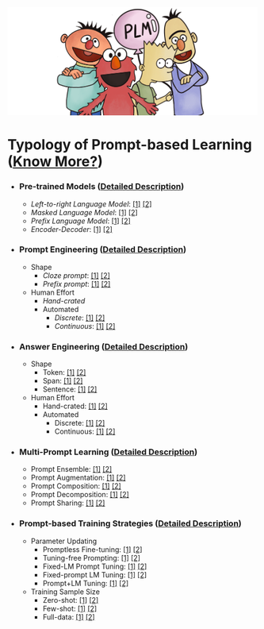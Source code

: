 
<p align="center">
  <img src="./fig/bg.png" width="600" class="center">
</p>

 

# Typology of Prompt-based Learning ([Know More?](https://arxiv.org/pdf/2107.13586.pdf))

* ### Pre-trained Models ([Detailed Description](http://pretrain.nlpedia.ai/data/pdf/plm.pdf))
  * *Left-to-right Language Model*: [\[1\]]() [\[2\]]()
  * *Masked Language Model*: [\[1\]]() [\[2\]]()
  * *Prefix Language Model*: [\[1\]]() [\[2\]]()
  * *Encoder-Decoder*: [\[1\]]() [\[2\]]()
* ### Prompt Engineering ([Detailed Description](http://pretrain.nlpedia.ai/data/pdf/template.pdf))
  * Shape
    * *Cloze prompt*: [\[1\]]() [\[2\]]()
    * *Prefix prompt*: [\[1\]]() [\[2\]]()
  * Human Effort
    * *Hand-crated*
    * Automated
        - *Discrete*: [\[1\]]() [\[2\]]()
        - *Continuous*: [\[1\]]() [\[2\]]()
* ### Answer Engineering ([Detailed Description](http://pretrain.nlpedia.ai/data/pdf/answer.pdf))
  * Shape
    * Token: [\[1\]]() [\[2\]]()
    * Span: [\[1\]]() [\[2\]]()
    * Sentence: [\[1\]]() [\[2\]]()
  * Human Effort
    * Hand-crated: [\[1\]]() [\[2\]]()
    * Automated
        - Discrete: [\[1\]]() [\[2\]]()
        - Continuous: [\[1\]]() [\[2\]]()
    
* ### Multi-Prompt Learning ([Detailed Description](http://pretrain.nlpedia.ai/data/pdf/multi-prompt.pdf))
  * Prompt Ensemble: [\[1\]]() [\[2\]]()
  * Prompt Augmentation: [\[1\]]() [\[2\]]()
  * Prompt Composition: [\[1\]]() [\[2\]]()
  * Prompt Decomposition: [\[1\]]() [\[2\]]()
  * Prompt Sharing: [\[1\]]() [\[2\]]()
    
* ### Prompt-based Training Strategies ([Detailed Description](http://pretrain.nlpedia.ai/data/pdf/learning.pdf))
  * Parameter Updating
    * Promptless Fine-tuning: [\[1\]]() [\[2\]]()
    * Tuning-free Prompting: [\[1\]]() [\[2\]]()
    * Fixed-LM Prompt Tuning: [\[1\]]() [\[2\]]()
    * Fixed-prompt LM Tuning: [\[1\]]() [\[2\]]()
    * Prompt+LM Tuning: [\[1\]]() [\[2\]]()
  * Training Sample Size
    * Zero-shot: [\[1\]]() [\[2\]]()
    * Few-shot: [\[1\]]() [\[2\]]()
    * Full-data: [\[1\]]() [\[2\]]()
    
 